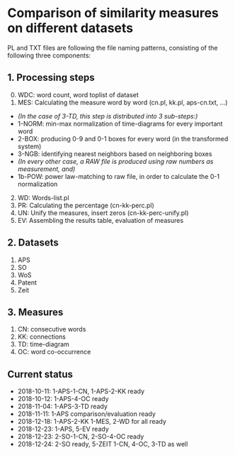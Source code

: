 # Comparison of similarity measures on different datasets

PL and TXT files are following the file naming patterns, consisting of the following three components:

## 1. Processing steps

0. WDC: word count, word toplist of dataset
1. MES: Calculating the measure word by word (cn.pl, kk.pl, aps-cn.txt, ...)
  - _(In the case of 3-TD, this step is distributed into 3 sub-steps:)_
  - 1-NORM: min-max normalization of time-diagrams for every important word
  - 2-BOX: producing 0-9 and 0-1 boxes for every word (in the transformed system)
  - 3-NGB: identifying nearest neighbors based on neighboring boxes
  - _(In every other case, a RAW file is produced using raw numbers as measurement, and)_
  - 1b-POW: power law-matching to raw file, in order to calculate the 0-1 normalization
2. WD: Words-list.pl
3. PR: Calculating the percentage (cn-kk-perc.pl)
4. UN: Unify the measures, insert zeros (cn-kk-perc-unify.pl)
5. EV: Assembling the results table, evaluation of measures

## 2. Datasets

1. APS
2. SO
3. WoS
4. Patent
5. Zeit

## 3. Measures

1. CN: consecutive words
2. KK: connections
3. TD: time-diagram
4. OC: word co-occurrence

## Current status

- 2018-10-11: 1-APS-1-CN, 1-APS-2-KK ready
- 2018-10-12: 1-APS-4-OC ready
- 2018-11-04: 1-APS-3-TD ready
- 2018-11-11: 1-APS comparison/evaluation ready
- 2018-12-18: 1-APS-2-KK 1-MES, 2-WD for all ready
- 2018-12-23: 1-APS, 5-EV ready
- 2018-12-23: 2-SO-1-CN, 2-SO-4-OC ready
- 2018-12-24: 2-SO ready, 5-ZEIT 1-CN, 4-OC, 3-TD as well

